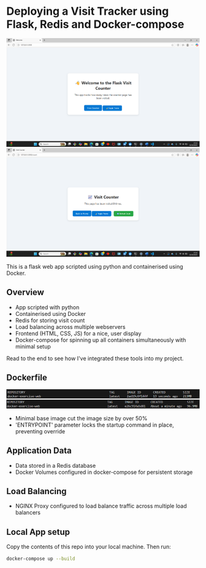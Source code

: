 # Deploying a Visit Tracker using Flask, Redis and Docker-compose 

<div>
    <img src="./Images/Screenshot 2025-10-22 172338.png" alt="Diagram" width="600"/>  <img src="./Images/Screenshot 2025-10-22 172400.png" alt="Diagram" width="600"/>
</div>

This is a flask web app scripted using python and containerised using Docker. 

 ## Overview

 - App scripted with python
 - Containerised using Docker 
 - Redis for storing visit count
 - Load balancing across multiple webservers
 - Frontend (HTML, CSS, JS) for a nice, user display
 - Docker-compose for spinning up all containers simultaneously with minimal setup

Read to the end to see how I've integrated these tools into my project.

## Dockerfile

<div>
    <img src="./Images/Screenshot 2025-10-22 212117.png" alt="Diagram" width="600"/>  <img src="./Images/Screenshot 2025-10-22 173809.png" alt="Diagram" width="600"/>
</div>

- Minimal base image cut the image size by over 50%
- 'ENTRYPOINT' parameter locks the startup command in place, preventing override 

## Application Data

- Data stored in a Redis database 
- Docker Volumes configured in docker-compose for persistent storage 

## Load Balancing

- NGINX Proxy configured to load balance traffic across multiple load balancers


## Local App setup 

Copy the contents of this repo into your local machine. Then run:

```bash |  
docker-compose up --build 
```